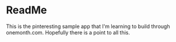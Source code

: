 # ReadMe

This is the pinteresting sample app that I'm learning to build through onemonth.com.  Hopefully there is a point to all this.
